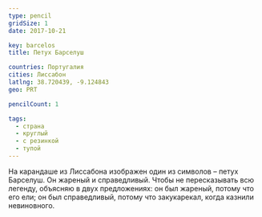 ```yaml
---
type: pencil
gridSize: 1
date: 2017-10-21

key: barcelos
title: Петух Барселуш

countries: Португалия
cities: Лиссабон
latlng: 38.720439, -9.124843
geo: PRT

pencilCount: 1

tags:
  - страна
  - круглый
  - с резинкой
  - тупой
---
```


На карандаше из Лиссабона изображен один из символов – петух Барселуш. Он жареный и справедливый. Чтобы не пересказывать всю легенду, объясняю в двух предложениях: он был жареный, потому что его ели; он был справедливый, потому что закукарекал, когда казнили невиновного.
